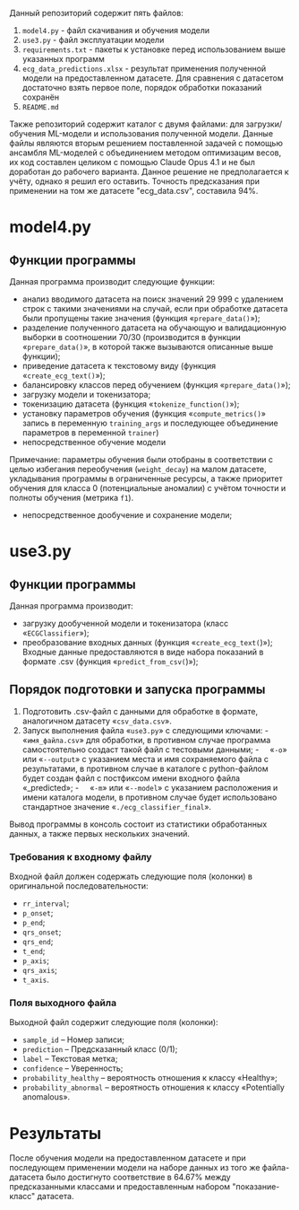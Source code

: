 Данный репозиторий содержит пять файлов:
1. `model4.py` - файл скачивания и обучения модели
2. `use3.py` - файл эксплуатации модели
3. `requirements.txt` - пакеты к установке перед использованием выше указанных программ
4. `ecg_data_predictions.xlsx` - результат применения полученной модели на предоставленном датасете. Для сравнения с датасетом достаточно взять первое поле, порядок обработки показаний сохранён
5. `README.md`

Также репозиторий содержит каталог с двумя файлами: для загрузки/обучения ML-модели и использования полученной модели.
Данные файлы являются вторым решением поставленной задачей с помощью ансамбля ML-моделей с объединением методом оптимизацим весов, их код составлен целиком с помощью Claude Opus 4.1 и не был доработан до рабочего варианта. Данное решение не предполагается к учёту, однако я решил его оставить. Точность предсказания при применении на том же датасете "ecg_data.csv", составила 94%.

# model4.py
## Функции программы
Данная программа производит следующие функции:
- анализ вводимого датасета на поиск значений 29 999 с удалением строк с такими значениями на случай, если при обработке датасета были пропущены такие значения (функция «`prepare_data()`»);
- разделение полученного датасета на обучающую и валидационную выборки в соотношении 70/30 (производится в функции «`prepare_data()`», в которой также вызываются описанные выше функции);
- приведение датасета к текстовому виду (функция «`create_ecg_text()`»);
- балансировку классов перед обучением (функция «`prepare_data()`»);
- загрузку модели и токенизатора;
- токенизацию датасета (функция «`tokenize_function()`»);
- установку параметров обучения (функция «`compute_metrics()`» запись в переменную `training_args` и последующее объединение параметров в переменной `trainer`)
- непосредственное обучение модели

Примечание: параметры обучения были отобраны в соответствии с целью избегания переобучения (`weight_decay`)  на малом датасете, укладывания программы в ограниченные ресурсы, а также приоритет обучения для класса 0 (потенциальные аномалии) с учётом точности и полноты обучения (метрика `f1`).
- непосредственное дообучение и сохранение модели;

# use3.py
## Функции программы
Данная программа производит:
- загрузку дообученной модели и токенизатора (класс «`ECGClassifier`»);
- преобразование входных данных (функция «`create_ecg_text(`)»);
Входные данные предоставляются в виде набора показаний в формате .csv (функция «`predict_from_csv(`)»);

## Порядок подготовки и запуска программы
1. Подготовить .csv-файл с данными для обработке в формате, аналогичном датасету «`csv_data.csv`».
2. Запуск выполнения файла «`use3.py`» с следующими ключами:
-     «`имя_файла.csv`» для обработки, в противном случае программа самостоятельно создаст такой файл с тестовыми данными;
-     «`-o`» или «`--output`» с указанием места и имя сохраняемого файла с результатами, в противном случае в каталоге с python-файлом будет создан файл с постфиксом имени входного файла «_predicted»;
-     «`-m`» или «`--model`» с указанием расположения и имени каталога модели, в противном случае будет использовано стандартное значение «`./ecg_classifier_final`».

Вывод программы в консоль состоит из статистики обработанных данных, а также первых нескольких значений.

### Требования к входному файлу

Входной файл должен содержать следующие поля (колонки) в оригинальной последовательности:
- `rr_interval`;
- `p_onset`;
- `p_end`;
- `qrs_onset`;
- `qrs_end`;
- `t_end`;
- `p_axis`;
- `qrs_axis`;
- `t_axis`.

### Поля выходного файла

Выходной файл содержит следующие поля (колонки):
- `sample_id` – Номер записи;
- `prediction` – Предсказанный класс (0/1);
- `label` – Текстовая метка;
- `confidence` – Уверенность;
- `probability_healthy` – вероятность отношения к классу «Healthy»;
- `probability_abnormal` – вероятность отношения к классу «Potentially anomalous».

# Результаты
После обучения модели на предоставленном датасете и при последующем применении модели на наборе данных из того же файла-датасета было достигнуто соответствие в 64.67% между предсказанными классами и предоставленным набором "показание-класс" датасета.
